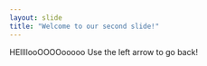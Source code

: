 ```yaml
---
layout: slide
title: "Welcome to our second slide!"
---
```

HEllllooOOOOooooo
Use the left arrow to go back!
